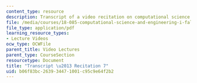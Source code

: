 ```yaml
---
content_type: resource
description: Transcript of a video recitation on computational science and engineering.
file: /media/courses/18-085-computational-science-and-engineering-i-fall-2008/b06f83bc263934471001c95c9e64f2b2_18-085F08-R07.pdf
file_type: application/pdf
learning_resource_types:
- Lecture Videos
ocw_type: OCWFile
parent_title: Video Lectures
parent_type: CourseSection
resourcetype: Document
title: "Transcript \u2013 Recitation 7"
uid: b06f83bc-2639-3447-1001-c95c9e64f2b2
---
```


